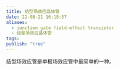 ```yaml
---
title: 结型场效应晶体管
date: 22-08-21 16:18:57
aliases:
  - junction gate field-effect transistor
  - 结型场效应晶体管
tags: 
publish: "true"
---
```

结型场效应管是单极场效应管中最简单的一种。
